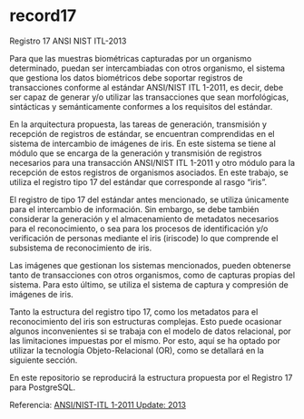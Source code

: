 # record17
Registro 17 ANSI NIST ITL-2013 

Para que las muestras biométricas capturadas por un organismo determinado, puedan ser intercambiadas con otros organismo, el sistema que gestiona los datos biométricos debe soportar registros de transacciones conforme al estándar ANSI/NIST ITL 1-2011, es decir, debe ser capaz de generar y/o utilizar las transacciones que sean morfológicas, sintácticas y semánticamente conformes a los requisitos del estándar.

En la arquitectura propuesta, las tareas de generación, transmisión y recepción de registros de estándar, se encuentran comprendidas en el sistema de intercambio de imágenes de iris. En este sistema se tiene al módulo que se encarga de la generación y transmisión de registros necesarios para una transacción ANSI/NIST ITL 1-2011 y otro módulo para la recepción de estos registros de organismos asociados. En este trabajo, se utiliza el registro tipo 17 del estándar que corresponde al rasgo “iris”.

El registro de tipo 17 del estándar antes mencionado, se utiliza únicamente para el intercambio de información. Sin embargo, se debe también considerar la generación y el almacenamiento de metadatos necesarios para el reconocimiento, o sea para los procesos de identificación y/o verificación de personas mediante el iris (iriscode) lo que comprende el subsistema de reconocimiento de iris. 

Las imágenes que gestionan los sistemas mencionados, pueden obtenerse tanto de transacciones con otros organismos, como de capturas propias del sistema. Para esto último, se utiliza el sistema de captura y compresión de imágenes de iris. 

Tanto la estructura del registro tipo 17, como los metadatos para el reconocimiento del iris son estructuras complejas. Esto puede ocasionar algunos inconvenientes si se trabaja con el modelo de datos relacional, por las limitaciones impuestas por el mismo. Por esto, aquí se ha optado por utilizar la tecnología Objeto-Relacional (OR), como se detallará en la siguiente sección. 

En este repositorio se reproducirá la estructura propuesta por el Registro 17 para PostgreSQL.

Referencia:
<a href="http://biometrics.nist.gov/cs_links/standard/ansi_2012/Update-Final_Approved_Version.pdf"> ANSI/NIST-ITL 1-2011 Update: 2013 </a>
